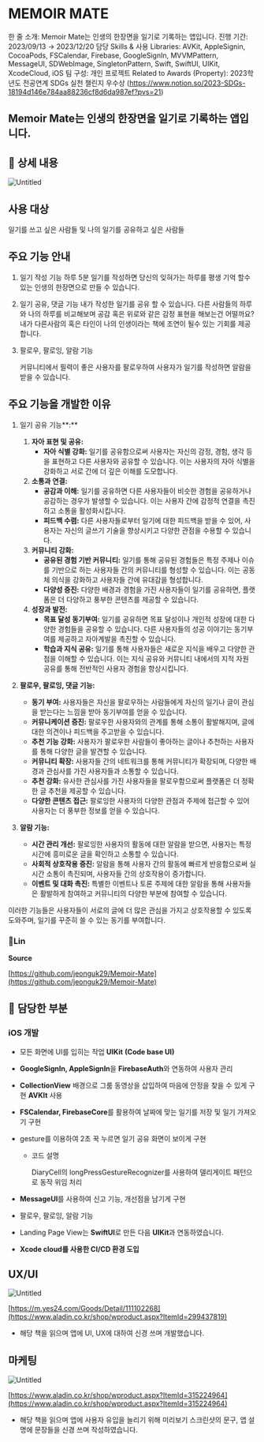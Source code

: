 # MEMOIR MATE

한 줄 소개: Memoir Mate는 인생의 한장면을 일기로 기록하는 앱입니다.
진행 기간: 2023/09/13 → 2023/12/20
담당 Skills & 사용 Libraries: AVKit, AppleSignin, CocoaPods, FSCalendar, Firebase, GoogleSignIn, MVVMPattern, MessageUI, SDWebImage, SingletonPattern, Swift, SwiftUI, UIKit, XcodeCloud, iOS
팀 구성: 개인 프로젝트
Related to Awards (Property): 2023학년도 전공연계 SDGs 실천 챌린지 우수상  (https://www.notion.so/2023-SDGs-18194d146e784aa88236cf8d6da987ef?pvs=21)

## Memoir Mate는 인생의 한장면을 일기로 기록하는 앱입니다.

## 📖 상세 내용

![Untitled](MEMOIR%20MATE%2019897e80a179435a8f211dc9429eed22/Untitled.png)

## **사용 대상**

 일기를 쓰고 싶은 사람들 및 나의 일기를 공유하고 싶은 사람들

## 주요 기능 안내

1. 일기 작성 기능
하루 5분 일기를 작성하면 당신의 잊혀가는 하루를 평생 기억 할수 있는 인생의 한장면으로 만들 수 있습니다.
    
    
2. 일기 공유, 댓글 기능
내가 작성한 일기를 공유 할 수 있습니다.
다른 사람들의 하루와 나의 하루를 비교해보며 공감 혹은 위로와 같은 감정 표현을 해보는건 어떨까요?
내가 다른사람의 혹은 타인이 나의 인생이라는 책에 조연이 될수 있는 기회를 제공합니다.

1. 팔로우, 팔로잉, 알람 기능 
    
    커뮤니티에서 필력이 좋은 사용자를 팔로우하여 사용자가 일기를 작성하면 알람을 받을 수 있습니다.
    

## 주요 기능을 개발한 이유

1. 일기 공유 기능**:**
    1. **자아 표현 및 공유:**
        - **자아 식별 강화:** 일기를 공유함으로써 사용자는 자신의 감정, 경험, 생각 등을 표현하고 다른 사용자와 공유할 수 있습니다. 이는 사용자의 자아 식별을 강화하고 서로 간에 더 깊은 이해를 도모합니다.
    2. **소통과 연결:**
        - **공감과 이해:** 일기를 공유하면 다른 사용자들이 비슷한 경험을 공유하거나 공감하는 경우가 발생할 수 있습니다. 이는 사용자 간에 감정적 연결을 촉진하고 소통을 활성화시킵니다.
        - **피드백 수렴:** 다른 사용자들로부터 일기에 대한 피드백을 받을 수 있어, 사용자는 자신의 글쓰기 기술을 향상시키고 다양한 관점을 수용할 수 있습니다.
    3. **커뮤니티 강화:**
        - **공유된 경험 기반 커뮤니티:** 일기를 통해 공유된 경험들은 특정 주제나 이슈를 기반으로 하는 사용자들 간의 커뮤니티를 형성할 수 있습니다. 이는 공동체 의식을 강화하고 사용자들 간에 유대감을 형성합니다.
        - **다양성 증진:** 다양한 배경과 경험을 가진 사용자들이 일기를 공유하면, 플랫폼은 더 다양하고 풍부한 콘텐츠를 제공할 수 있습니다.
    4. **성장과 발전:**
        - **목표 달성 동기부여:** 일기를 공유하면 목표 달성이나 개인적 성장에 대한 다양한 경험들을 공유할 수 있습니다. 다른 사용자들의 성공 이야기는 동기부여를 제공하고 자아계발을 촉진할 수 있습니다.
        - **학습과 지식 공유:** 일기를 통해 사용자들은 새로운 지식을 배우고 다양한 관점을 이해할 수 있습니다. 이는 지식 공유와 커뮤니티 내에서의 지적 자원 공유를 통해 전반적인 사용자 경험을 향상시킵니다.

1. **팔로우, 팔로잉, 댓글 기능:**
    - **동기 부여:** 사용자들은 자신을 팔로우하는 사람들에게 자신의 일기나 글이 관심을 받는다는 느낌을 받아 동기부여를 얻을 수 있습니다.
    - **커뮤니케이션 증진:** 팔로우한 사용자와의 관계를 통해 소통이 활발해지며, 글에 대한 의견이나 피드백을 주고받을 수 있습니다.
    - **추천 기능 강화:** 사용자가 팔로우한 사람들이 좋아하는 글이나 추천하는 사용자를 통해 다양한 글을 발견할 수 있습니다.
    - **커뮤니티 확장:** 사용자들 간의 네트워크를 통해 커뮤니티가 확장되며, 다양한 배경과 관심사를 가진 사용자들과 소통할 수 있습니다.
    - **추천 강화:** 유사한 관심사를 가진 사용자들을 팔로우함으로써 플랫폼은 더 정확한 글 추천을 제공할 수 있습니다.
    - **다양한 콘텐츠 접근:** 팔로잉한 사용자의 다양한 관점과 주제에 접근할 수 있어 사용자는 더 풍부한 정보를 얻을 수 있습니다.
    
2. **알람 기능:**
    - **시간 관리 개선:** 팔로잉한 사용자의 활동에 대한 알람을 받으면, 사용자는 특정 시간에 흥미로운 글을 확인하고 소통할 수 있습니다.
    - **사회적 상호작용 증진:** 알람을 통해 사용자 간의 활동에 빠르게 반응함으로써 실시간 소통이 촉진되며, 사용자들 간의 상호작용이 증가합니다.
    - **이벤트 및 대화 촉진:** 특별한 이벤트나 토론 주제에 대한 알람을 통해 사용자들은 활발하게 참여하고 커뮤니티의 다양한 부분에 참여할 수 있습니다.
    

이러한 기능들은 사용자들이 서로의 글에 더 많은 관심을 가지고 상호작용할 수 있도록 도와주며, 일기를 꾸준히 쓸 수 있는 동기를 부여합니다.

### 🔗Lin

**Source**

[https://github.com/jeonguk29/Memoir-Mate](https://github.com/jeonguk29/Memoir-Mate)

## 📱 담당한 부분

### iOS 개발

- 모든 화면에 UI를 입히는 작업 **UIKit** ****(Code base UI)****
- **GoogleSignIn, AppleSignIn**을 **FirebaseAuth**와 연동하여 사용자 관리
- **CollectionView** 배경으로 그룸 동영상을 삽입하여 마음에 안정을 찾을 수 있게 구현 **AVKIt** 사용
- **FSCalendar, FirebaseCore**를 활용하여 날짜에 맞는 일기를 저장 및 일기 가져오기 구현
- gesture를 이용하여 2초 꾹 누르면 일기 공유 화면이 보이게 구현
    - 코드 설명
        
        DiaryCell의 longPressGestureRecognizer를 사용하여 델리게이트 패턴으로 동작 위임 처리
        
- **MessageUI**를 사용하여 신고 기능, 개선점을 남기게 구현
- 팔로우, 팔로잉, 알람 기능
- Landing Page View는 **SwiftUI**로 만든 다음 **UIKit**과 연동하였습니다.
- ****Xcode cloud를 사용한 CI/CD 환경 도입****

## UX/UI

![Untitled](MEMOIR%20MATE%2019897e80a179435a8f211dc9429eed22/Untitled%201.png)

[https://m.yes24.com/Goods/Detail/111102268](https://www.aladin.co.kr/shop/wproduct.aspx?ItemId=299437819)

- 해당 책을 읽으며 앱에 UI, UX에 대하여 신경 쓰며 개발했습니다.

## 마케팅

![Untitled](MEMOIR%20MATE%2019897e80a179435a8f211dc9429eed22/Untitled%202.png)

[https://www.aladin.co.kr/shop/wproduct.aspx?ItemId=315224964](https://www.aladin.co.kr/shop/wproduct.aspx?ItemId=315224964)

- 해당 책을 읽으며 앱에 사용자 유입을 늘리기 위해 미리보기 스크린샷의 문구, 앱 설명에 문장들을 신경 쓰며 작성하였습니다.
